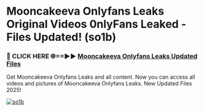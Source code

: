 # Mooncakeeva Onlyfans Leaks Original Videos 0nlyFans Leaked - Files Updated! (so1b)

<h3>🔴 CLICK HERE 🌐==►► <a href="https://tinyurl.com/4seja8ks" rel="nofollow">Mooncakeeva Onlyfans Leaks Updated Files</a></h3>

Get Mooncakeeva Onlyfans Leaks and all content. Now you can access all videos and pictures of Mooncakeeva Onlyfans Leaks. New Updated Files 2025!

[![so1b](https://i.imgur.com/EWjZXRe.gif)](https://tinyurl.com/4seja8ks)
